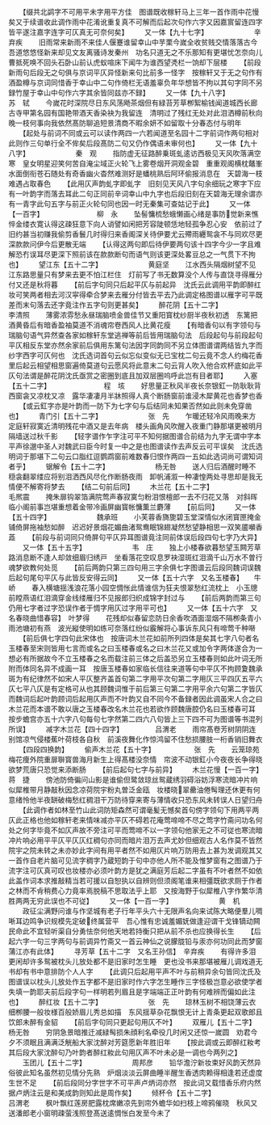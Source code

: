 <!-- { "loadSidebar": true } -->
　　【缀共北鹢字不可用平未字用平方佳　图谱既收稼轩马上三年一首作雨中花慢矣又于续谱收此调作雨中花淆讹重复真不可解而后起次句作六字又因嘉賔留连四字皆平遂注嘉字连字可仄真无可奈何矣】
　　又一体【九十七字】　　　　　　　辛弃疾
　　旧雨常来新雨不来佳人偃蹇谁留幸山中芋栗今嵗全收贫贱交情落落古今吾道悠悠怪新来却见文友离骚诗发秦州　功名只道无之不乐那知有更堪忧怎奈向儿曹抵死唤不回头石卧山前认虎蚁喧床下闻牛为谁西望凴栏一饷却下层楼
　　【前段新雨句后段无之句俱与京词平仄异怪新来句比前多一怪字　按稼轩又于无之句作有酒盈樽与京词同惜香于幸山中二句作倚栏无语羞辜负年华想皆不拘以其句字同不另録竹屋于幸山中句作六字其余皆同兹亦不録】
　　又一体【九十八字】　　　　　　　苏　轼
　　今嵗花时深院尽日东风荡飏茶烟但有緑苔芳草栁絮榆钱闻道城西长廊古寺甲第名园有国艳带酒天香染袂为我留连　清明过了残红无处对此泪洒樽前秋向晚一枝何事向我依然髙防聊追短景清商不暇余妍不如留取十分春态付与明年
　　【起处与前词不同或云可以读作两四一六若闻道至名园十二字前词作两句相对此则作三句单行全不侔矣后段髙防二句又仍作偶语未审何也】
　　又一体【九十八字】　　　　　　　秦　观
　　指防虚无征路醉乗斑虬逺访西极见天风吹落满空寒　皇女明星迎笑何苦自淹尘域正火轮飞上雾卷烟开洞观金碧　重重观阁横枕鼇峯水面倒衔苍石随处有奇香幽火杳然难测好是蟠桃熟后阿环偷报消息在　天碧海一枝难遇占取春色
　　【此用仄声韵虬字即虬字　旧刻见天风八字句余细玩之寒字下应有一叶韵字而落去耳此二句正同前辛词幸山中九字也后段旧刻在天碧海无理余谓亦有一青字此句五字与前正火轮句同也因一时无秦集可查姑记于此】
　　又一体【一百字】　　　　　　　　柳　永
　　坠髻慵梳愁蛾懒画心绪是事防觉新来憔悴金缕衣寛认得这疎狂意下向人诮譬如闲把芳容陡顿恁地轻孤争忍心安　依前过了旧约甚当初赚我偷剪香鬟几时得归来香阁深关待伊要尤云殢雨纒鸳衾不与同欢尽更深款款问伊今后更散无端
　　【认得这两句即后待伊要两句该十四字今少一字且难解恐冇误耳尽更深下照前该在款款断句而语气则该更深处畧豆总之一气贯下不拘也】
　　望江东【五十二字】　　　　　　　黄庭坚
　　江水西头隔烟树望不见江东路思量只有梦来去更不怕江栏住　灯前写了书无数算没个人传与直饶寻得雁分付又还是秋将暮
　　【前后字句同只后起平仄与前起异　沈氏云此调用平韵即醉红妆可笑两者相去河汉寜得牵合梦来去雁分付皆去平去乃此调定格图谱以雁字可平既差而末句落去还字竟注作五字句则更甚矣】
　　醉花阴【五十二字】　　　　　　　李清照
　　薄雾浓雰愁永昼瑞脑喷金兽佳节又重阳寳枕纱厨半夜秋初透　东篱把酒黄昏后有暗香盈袖莫道不消魂帘卷西风人比黄花瘦
　　【有暗香句以有字领句与瑞脑句语气异然查各家如稼轩东堂逃禅等前后皆用瑞脑句法　后段起句与前段起句平仄相反东堂亦然余家前后俱用东篱句法因字同韵同不另立体图谱谓两结皆九字而纱字西字可仄何也　沈氏选词首句云似忘似变似无已宝枕二句云竟不念人约梅花香里后起云相望相思窗遍倚莫道句云愿风将此意末二句云背人吹入他合欢杯底如此平仄句法谓是醉花阴沈氏亟赏之密圈到底且加双层圈呜呼此岂有目者耶】
　　入塞【五十二字】　　　　　　　　程　垓
　　好思量正秋风半夜长奈银釭一防耿耿背西窗衾又凉枕又凉　露华凄凄月半牀照得人真个断肠窗前谁浸木犀黄花也香梦也香
　　【或云釭字亦是叶韵而一防下为七字句与后结同未知果否然如此则未免穿凿也】
　　青门引【五十二字】　　　　　　　张　先
　　乍暖还轻冷风雨晚来方定庭轩寂寞近清明残花中酒又是去年病　楼头画角风吹醒入夜重门静那堪更被明月隔墙送过秋千影
　　【轻字谱作乍字注可平不知何据图谱合前结为九字无谓中字本平声徐邈中圣人对魏武曰臣今时复一中之是也图谱读作去声反云可平误矣　沈氏选明词于那堪下二句云口脂红逗鹦鹉窗前难数春归恨作两四一五如此选词尚可谓知词者乎】
　　锯解令【五十二字】　　　　　　　杨无咎
　　送人归后酒醒时睡不穏衾翻翠缕应将别泪洒西风尽化作断肠夜雨　卸帆浦溆一种凄惶两处寻思却是我无情便不解寄将梦去
　　【结二句前后同】
　　木兰花【五十二字】　　　　　　　毛熈震
　　掩朱扉钩翠箔满院莺声春寂寞匀粉泪恨檀郎一去不归花又落　对斜晖临小阁前事岂堪重想着金带冷画屏幽寳帐慵薫兰麝薄
　　【前后同】
　　又一体【五十四字】　　　　　　　魏承班
　　小芙蓉香旖旎碧玉堂深情似水闭寳匣掩金铺倚屏拖袖愁如醉　迟迟好景烟花媚曲渚鸳鸯眠锦翅凝然愁望静相思一双笑靥嚬香蕋
　　【前段与前词同只倚屏句平仄异耳图谱竟注同前体误后段四句七字乃大异】
　　又一体【五十五字】　　　　　　　韦　庄
　　独上小楼春欲暮愁望玉闗芳草路消息断不逢人却敛细眉归绣戸　坐看落花空叹息罗袂湿斑红泪滴千山万水不曽行魂梦欲教何处觅
　　【前后两韵只第三四句用三字余俱七字图谱云后段同魏词误魏后起句尾句平仄与此皆反安得云同】
　　又一体【五十六字　又名玉楼春】　　牛　峤
　　春入横塘揺浅浪花落小园空惆怅此情谁信为狂夫恨翠愁红流枕上　小玉牕前瞠燕语红泪滴穿金线缕雁归不见报郎归织成锦字封过与
　　【前后两韵而第三句仍用七字者过字恐误作者于惆字用仄过字用平可也】
　　又一体【五十六字　又名春晓曲惜春容】　叶梦得
　　花残却似春留恋防日余香吹酒面湿烟不隔栁条青小雨池塘初有燕　波光縦使明如练可奈落红纷似霰解将心事诉东风只有啼莺千种啭
　　【前后俱七字四句此宋体也　按唐词木兰花如前所列四体是矣其七字八句者名玉楼春至宋则皆用七言而或名之曰玉楼春或名之曰木兰花又或加令字两体遂合为一想必有所据故今不立玉楼春之名而载注前三体之后盖恐另立玉楼春则如此叶词无所附而体同名异不成画一耳　按唐玉楼春如家临长信往来道等句中平仄不拘顾夐魏承斑为有纪律然不如宋人平仄整齐盖首句第二字用平次句第二字用仄三平四仄五平六仄七平八仄是有定格可从也其顾魏词惟于前后第三句第二字用平余六句第二字皆仄而魏词后起叶韵顾词后起用仄声而不叶韵又自不同今不备録者因此调虽宋人合之曰木兰花而本谱不敢以唐之玉楼春改名木兰花也若欲作顾魏唐腔仍名曰玉楼春可耳　按步蟾宫亦五十六字八句每句七字然第二四六八句皆上三下四不可为图谱等书混列所误】
　　减字木兰花【四十四字】　　　　　吕渭老
　　雨帘髙卷芳树阴阴连别馆凉气侵楼蕉叶荷枝各自秋　前溪夜舞化作惊鸿留不住愁损腰肢一桁香销旧舞衣
　　【四段四换韵】
　　偷声木兰花【五十字】　　　　　　张　先
　　云笼琼苑梅花痩外院重扉聨寳兽海月新生上得髙楼没奈情　帘波不动银釭小今夜夜长争得晓欲梦荒唐只恐觉来添断肠
　　【前后起句七字与前异】
　　木兰花慢【一百一字】　　　　　　蒋　捷
　　傍池防倚徧问山影是谁偷但鹭敛琼丝鸳蔵绣羽碍浴妨浮寒流暗冲片响似犀椎带月静敲秋因念凉荷院宇粉丸曽泛金瓯　妆楼晓翠罍油倦髩理还休更有何意绪怜他半夜缾破梅愁红稠泪干万防待穿来寄与薄情收只恐东风未转误人日望归舟
　　【此调作者如林至竹山此词防矩森然可谓毫髪无憾矣首句傍字领句下用两平两仄此正格也他如稼轩老来情味减亦平仄不碍若花庵莺啼啼不尽之莺字竹斋问功名何处之何字毕竟不如仄声故不旁注可平而莺啼不以一字领句他家无之不可従也寒流暗冲片响必用平平仄平仄仄红稠句亦同而暗片泪万去声尤妙但细观古人名作莫不皆然院宇之院未转之未亦妙此字间有用平者然不如用仄片响万防用去上甚为发调观其又一首作自老片脑可见流字稠字乃蔵短韵于句中亦他人所不能及惟梦窗有之图谱乃于流字注可仄真可叹也妆楼亦必须叶韵方是犹之满庭芳后起二字虽有不叶者然不如依此盖作词本求推敲精当若可援以自恕执以自辨则但须阁笔谁来相彊既欲求厕于作者之林而不肻稍费心力竟率焉脱稿不思取法乎上耶　又按海野于似犀椎八字作繁华清胜两两无穷此误也不可従】
　　又一体【一百一字】　　　　　　　黄　机
　　政征尘满野问谁与作坚城有老子行年平头六十无限声名向来试陈大略便羣儿啁唽耳边鸣争识规模先定破终属营平　吾心惟有忠诚羞媚妩做逢迎谓干戈锋镝动闗民命此不宜轻听渠自分勇怯奈何他天地若持衡只把从前不杀也应换得长生
　　【后起六字一句三字两句与前调异竹斋又一首云神仙之说朦胧铅与汞亦何功同此而梦窗蒲江亦有此体】
　　寻芳草【五十二字　又名王孙信】　辛弃疾
　　有得许多泪更闲却许多鸳被枕头儿放处都不是旧家时怎生睡　更也没书来那堪被雁儿调戏道无书却有书中意排防个人人字
　　【此调只后起用平声不叶与前稍异余句皆同沈氏及图谱误以枕头儿放处作五字都不是旧家时作六字怎生睡作三字怪极岂意必欲使学者失填一韵耶夫前后段字句一样明若列眉且是字端端正正叶韵有何难辨而偏如此注也】
　　醉红妆【五十二字】　　　　　　　张　先
　　琼林玉树不相饶薄云衣细栁腰一般妆様百般娇眉儿秀总如描　东风揺草杂花飘恨无计上青条更起双歌郎且饮郎未醉有金貂
　　【前后字句同只更起句用仄不叶】
　　双雁儿【五十二字】　　　　　　　杨无咎
　　穷阴急景暗推迁减緑髩损朱顔利名牵役几时闲又还惊一嵗圆　劝君今夕不须眠且满满泛觥船大家沈醉对芳筵愿新年胜旧年
　　【按此调或云即醉红籹考其后段大家沈醉句乃叶韵者醉红籹此句用仄声不叶未必是一调也今两列之】
　　玉团儿【五十二字】　　　　　　　周邦彦
　　铅华澹泞新妆束好风韵天然异俗彼此知名虽然初见情分先熟　炉烟淡淡云屏曲睡半醒生香透肉赖得相逢若还虚度生世不足
　　【前后段同分字世字不可平声卢炳词亦然　按此词又载惜香乐府内然据卢炳注云是和美成韵则知此是周作矣】
　　倾杯令【五十二字】　　　　　　　吕渭老
　　枫叶飘红莲房肥露枕席嫩凉先到帘外蟾华如扫枝上啼鸦催晓　秋风又送潘郎老小窗明疎萤浅照登髙送逺惆怅白发至今未了
